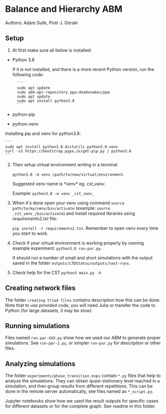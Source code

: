 # Balance and Hierarchy ABM
Authors: Adam Sulik, Piotr J. Górski

## Setup

1. At first make sure all below is installed:
* Python 3.8
    
    If it is not installed, and there is a more recent Python version, run the following code:

        ```
        sudo apt update
        sudo add-apt-repository ppa:deadsnakes/ppa
        sudo apt update
        sudo apt install python3.8
        ```

* python-pip
* python-venv
    
Installing pip and venv for python3.8:

    ```
    sudo apt install python3.8-distutils python3.8-venv
    curl -sS https://bootstrap.pypa.io/get-pip.py | python3.8
    ```

2. Then setup virtual environment writing in a terminal

    ```python3.8 -m venv /path/to/new/virtual/environment```.

    Suggested venv name is _\*venv\*_ eg. _cst_venv_. 
    
    Example: ```python3.8 -m venv _cst_venv_```

3. When it's done open your venv using command `source path/to/my/venv/bin/activate` (example: `source _cst_venv_/bin/activate`) and install required libraries using _requirements2.txt_ file:

    `pip install -r requirements2.txt`. Remember to open venv every time you start to work.

4. Check if your virtual environment is working properly by running example experiment: `python3.8 run-par.py`.

    It should run a number of small and short simulations with the output saved in the folder `outputs/LTDStatus/outputs/test-runs`. 

5. Check help for the CST `python3 main.py -h`

## Creating network files

The folder `creating triad files` contains description how this can be done. Note that to use provided code, you will need Julia or transfer the code to Python (for large datasets, it may be slow). 

## Running simulations

Files named `run-par-XXX.py` show how we used our ABM to generate proper simulations. See `run-par-2.py`, or simpler `run-par.py` for description or other files. 

## Analyzing simulations

The folder `experiments/phase_transition_exps` contain `*.py` files that help to analyze the simulations. They can obtain quasi-stationary level reached in a simulation, and then group results from different repetitions. This can be done in the remote server automatically, see files named as `*_script.py`. 

Jupyter notebooks show how we used the result outputs for specific cases for different datasets or for the complete graph. 
See readme in this folder. 


